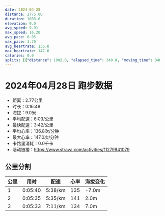 ```yaml
---
date: 2024-04-28
distance: 2775.00
duration: 1008.0
elevation: 9.0
avg_speed: 9.91
max_speed: 16.20
avg_pace: 6.05
max_pace: 3.70
avg_heartrate: 136.8
max_heartrate: 147.0
calories: 0.0
splits: [{"distance": 1002.0, "elapsed_time": 340.0, "moving_time": 340.0, "average_speed": 2.95, "pace": 5.649728813559321, "average_heartrate": 135.08529411764707, "elevation_difference": -7.0, "split_number": 1}, {"distance": 999.5, "elapsed_time": 335.0, "moving_time": 335.0, "average_speed": 2.98, "pace": 5.592852348993288, "average_heartrate": 141.04776119402985, "elevation_difference": 2.0, "split_number": 2}, {"distance": 773.5, "elapsed_time": 652.0, "moving_time": 333.0, "average_speed": 2.32, "pace": 7.183922413793104, "average_heartrate": 134.10334346504558, "elevation_difference": 7.0, "split_number": 3}]
---
```


# 2024年04月28日 跑步数据

- 距离：2.77公里
- 时长：0:16:48
- 海拔：9.0米
- 平均配速：6:03/公里
- 最快配速：3:42/公里
- 平均心率：136.8次/分钟
- 最大心率：147.0次/分钟
- 卡路里消耗：0.0千卡
- 活动链接：https://www.strava.com/activities/11279841079

## 公里分割

| 公里 | 用时 | 配速 | 心率 | 海拔变化 |
|------|------|------|------|------|
| 1 | 0:05:40 | 5:38/km | 135 | -7.0m |
| 2 | 0:05:35 | 5:35/km | 141 | 2.0m |
| 3 | 0:05:33 | 7:11/km | 134 | 7.0m |

